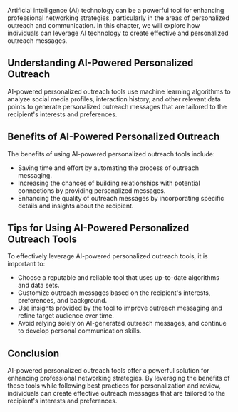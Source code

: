 
Artificial intelligence (AI) technology can be a powerful tool for enhancing professional networking strategies, particularly in the areas of personalized outreach and communication. In this chapter, we will explore how individuals can leverage AI technology to create effective and personalized outreach messages.

Understanding AI-Powered Personalized Outreach
----------------------------------------------

AI-powered personalized outreach tools use machine learning algorithms to analyze social media profiles, interaction history, and other relevant data points to generate personalized outreach messages that are tailored to the recipient's interests and preferences.

Benefits of AI-Powered Personalized Outreach
--------------------------------------------

The benefits of using AI-powered personalized outreach tools include:

* Saving time and effort by automating the process of outreach messaging.
* Increasing the chances of building relationships with potential connections by providing personalized messages.
* Enhancing the quality of outreach messages by incorporating specific details and insights about the recipient.

Tips for Using AI-Powered Personalized Outreach Tools
-----------------------------------------------------

To effectively leverage AI-powered personalized outreach tools, it is important to:

* Choose a reputable and reliable tool that uses up-to-date algorithms and data sets.
* Customize outreach messages based on the recipient's interests, preferences, and background.
* Use insights provided by the tool to improve outreach messaging and refine target audience over time.
* Avoid relying solely on AI-generated outreach messages, and continue to develop personal communication skills.

Conclusion
----------

AI-powered personalized outreach tools offer a powerful solution for enhancing professional networking strategies. By leveraging the benefits of these tools while following best practices for personalization and review, individuals can create effective outreach messages that are tailored to the recipient's interests and preferences.
